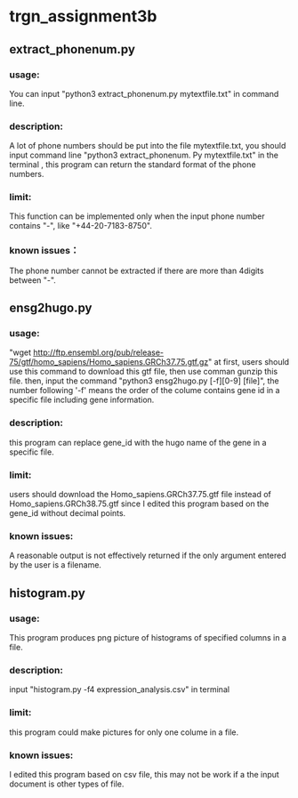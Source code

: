 # trgn_assignment3b
## extract_phonenum.py
### usage: 
You can input "python3 extract_phonenum.py mytextfile.txt" in command line.
### description:
A lot of phone numbers should be put into the file mytextfile.txt, you should input command line "python3 extract_phonenum. Py mytextfile.txt" in the terminal , this program can return the standard format of the phone numbers.
### limit:
This function can be implemented only when the input phone number contains "-", like "+44-20-7183-8750".
### known issues：
The phone number cannot be extracted if there are more than 4digits between "-".

## ensg2hugo.py
### usage:
"wget http://ftp.ensembl.org/pub/release-75/gtf/homo_sapiens/Homo_sapiens.GRCh37.75.gtf.gz"
at first, users should use this command to download this gtf file, then use comman gunzip this file.
then, input the command "python3 ensg2hugo.py [-f][0-9] [file]", the number following '-f' means the order of the colume contains gene id in a specific file including gene information.
### description:
this program can replace gene_id with the hugo name of the gene in a specific file. 
### limit:
users should download the Homo_sapiens.GRCh37.75.gtf file instead of Homo_sapiens.GRCh38.75.gtf since I edited this program based on the gene_id without decimal points.
### known issues:
A reasonable output is not effectively returned if the only argument entered by the user is a filename.

## histogram.py
### usage:
This program produces png picture of histograms of specified columns in a file.
### description:
input "histogram.py -f4 expression_analysis.csv" in terminal
### limit:
this program could make pictures for only one colume in a file. 
### known issues:
I edited this program based on csv file, this may not be work if a the input document is other types of file.
